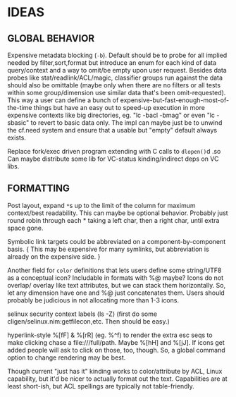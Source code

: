 IDEAS
=============

GLOBAL BEHAVIOR
---------------
Expensive metadata blocking (`-b`).
  Default should be to probe for all implied needed by filter,sort,format but
  introduce an enum for each kind of data query/context and a way to omit/be
  empty upon user request.  Besides data probes like stat/readlink/ACL/magic,
  classifier groups run against the data should also be omittable (maybe only
  when there are no filters or all tests within some group/dimension use
  similar data that's been omit-requested).  This way a user can define a
  bunch of expensive-but-fast-enough-most-of-the-time things but have an easy
  out to speed-up execution in more expensive contexts like big directories,
  eg. "lc -bacl -bmag" or even "lc -sbasic" to revert to basic data only.
  The impl can maybe just be to unwind the cf.need system and ensure that a
  usable but "empty" default always exists.

Replace fork/exec driven program extending with C calls to `dlopen()`d .so
Can maybe distribute some lib for VC-status kinding/indirect deps on VC libs.

FORMATTING
----------
Post layout, expand `*`s up to the limit of the column for maximum context/best
readability.  This can maybe be optional behavior.  Probably just round robin
through each * taking a left char, then a right char, until extra space gone.

Symbolic link targets could be abbreviated on a component-by-component basis.
{ This may be expensive for many symlinks, but abbreviation is already on the
expensive side. }

Another field for `color` definitions that lets users define some string/UTF8 as
a conceptual icon?  Includable in formats with %@ maybe?  Icons do not overlap/
overlay like text attributes, but we can stack them horizontally.  So, let any
dimension have one and %@ just concatenates them.  Users should probably be
judicious in not allocating more than 1-3 icons.

selinux security context labels (ls -Z)
(first do some cligen/selinux.nim:getfilecon,etc.  Then should be easy.)

hyperlink-style %[fF] & %[rR] (eg. %^f) to render the extra esc seqs to make
clicking chase a file:///full/path.  Maybe %[hH] and %[jJ].  If icons get added
people will ask to click on those, too, though.  So, a global command option to
change rendering may be best.

Though current "just has it" kinding works to color/attribute by ACL, Linux
capability, but it'd be nicer to actually format out the text.  Capabilities
are at least short-ish, but ACL spellings are typically not table-friendly.
